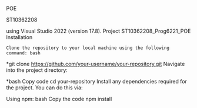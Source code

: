﻿POE

ST10362208

using Visual Studio 2022 (version 17.8).
Project ST10362208_Prog6221_POE
Installation

    Clone the repository to your local machine using the following command: bash

*git clone https://github.com/your-username/your-repository.git Navigate into the project directory:

*bash Copy code cd your-repository Install any dependencies required for the project. You can do this via:

Using npm: bash Copy the code npm install
